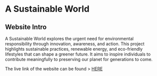 
# **A Sustainable World**

## **Website Intro**

A Sustainable World explores the urgent need for environmental responsibility through innovation, awareness, and action. This project highlights sustainable practices, renewable energy, and eco-friendly lifestyles that can shape a greener future. It aims to inspire individuals to contribute meaningfully to preserving our planet for generations to come.

The live link of the website can be found > [HERE](https://tiyko.github.io/a_sustainable_world/)
